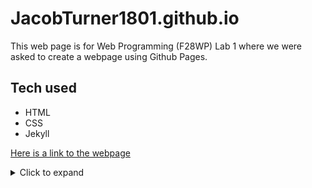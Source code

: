 # JacobTurner1801.github.io

This web page is for Web Programming (F28WP) Lab 1 where we were asked to create a webpage using Github Pages.


## Tech used

- HTML
- CSS
- Jekyll



[Here is a link to the webpage](https://JacobTurner1801.github.io) 

<details>
<summary> Click to expand </summary>

**Here is some bold text** <br> 
_Here is some italic text_

</details>